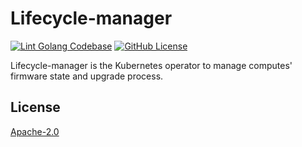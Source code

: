 # Lifecycle-manager

[![Lint Golang Codebase](https://github.com/ironcore-dev/lifecycle-manager/actions/workflows/golangci-lint.yml/badge.svg)](https://github.com/ironcore-dev/lifecycle-manager/actions/workflows/golangci-lint.yml)
[![GitHub License](https://img.shields.io/static/v1?label=License&message=Apache-2.0&color=blue)](LICENSE)

Lifecycle-manager is the Kubernetes operator to manage computes' firmware state and upgrade process.

## License

[Apache-2.0](LICENSE)
